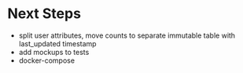 # Next Steps
- split user attributes, move counts to separate immutable table with last_updated timestamp
- add mockups to tests
- docker-compose
